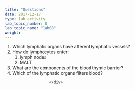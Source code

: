 ```yaml
---
title: "Questions"
date: 2017-12-17
type: lab_activity
lab_topic_number: 8
lab_topic_name: "lab08"
weight: 
---
```

<div class="entrybody">
						
<ol>
<li>Which lymphatic organs have afferent lymphatic vessels?</li>
<li>How do lymphocytes enter: 
<ol>
<li>lymph nodes</li>
<li><span class="caps">MALT </span></li>
</ol>
</li>
<li>What are the components of the blood thymic barrier?</li>
<li>Which of the lymphatic organs filters blood?</li>
</ol>


						
						
						</div>